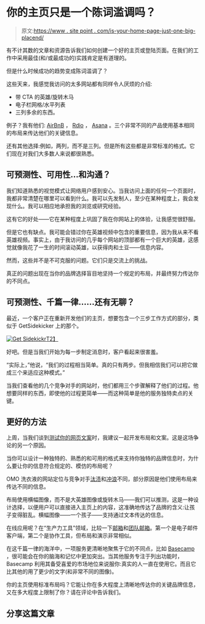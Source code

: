 # 你的主页只是一个陈词滥调吗？

> 原文:[https://www . site point . com/is-your-home-page-just-one-big-placend/](https://www.sitepoint.com/is-your-home-page-just-one-big-cliche/)

有不计其数的文章和资源告诉我们如何创建一个好的主页或登陆页面。在我们的工作中采用最佳(和/或最成功的)实践肯定是有道理的。

但是什么时候成功的趋势变成陈词滥调了？

这些天来，我感觉我访问的太多网站都有同样令人厌烦的介绍:

*   带 CTA 的英雄/旋转木马
*   电子栏网格/水平列表
*   三列多余的东西。

例子？我有他们: [AirBnB](https://www.airbnb.com.au/) ， [Rdio](http://www.rdio.com/) ， [Asana](http://asana.com/) 。三个非常不同的产品使用基本相同的布局来传达他们的关键信息。

还有其他选择:例如，两列，而不是三列。但是所有这些都是非常标准的格式。它们现在对我们大多数人来说都很熟悉。

## 可预测性、可用性…和沟通？

我们知道熟悉的视觉模式让网络用户感到安心。当我访问上面的任何一个页面时，我都非常清楚在哪里可以看到什么。我可以先发制人，至少在某种程度上，我会发现什么。我可以相应地承担我的浏览或研究经验。

这有它的好处——它在某种程度上巩固了我在你网站上的体验，让我感觉很舒服。

但是它也有缺点。我可能会错过你在英雄视频中包含的重要信息，因为我从来不看英雄视频。事实上，由于我访问的几乎每个网站的顶部都有一个巨大的英雄，这感觉就像我花了一生的时间滚动英雄，以获得肉和土豆——信息内容。

然而，这些并不是不可克服的问题。它们只是交流上的挑战。

真正的问题出现在当你的品牌选择盲目地坚持一个规定的布局，并最终努力传达你的不同点。

## 可预测性、千篇一律……还有无聊？

最近，一个客户正在重新开发他们的主页，想要包含一个三步工作方式的部分，类似于 GetSidekicker 上的那个。

[![Get Sidekickr](../Images/47ae32ab8fd580b2845c05b6d6ef6626.png)T2】](https://www.sitepoint.com/wp-content/uploads/2013/05/Screen-Shot-2013-05-22-at-1.08.55-PM.png)

好吧。但是当我们开始为每一步制定消息时，客户看起来很害羞。

“实际上，”他说，“我们的过程相当简单。真的只有两步。但我相信我们可以把它做成三个来适应这种模式。”

当我们查看他的几个竞争对手的网站时，他们都用三个步骤解释了他们的过程。他想要同样的东西，即使他的过程更简单——而这种简单是他的服务独特卖点的关键。

## 更好的方法

上周，当我们谈到[测试你的网页文案](https://www.sitepoint.com/test-your-web-copy-the-why-when-and-how/)时，我建议一起开发布局和文案。这是这场争论的另一个原因。

当你可以设计一种独特的、熟悉的和可用的格式来支持你独特的品牌信息时，为什么要让你的信息符合规定的、模仿的布局呢？

OMO 洗衣液的网站定位与竞争对手[汰渍](http://www.tide.com/)和[冲浪](http://www.surflaundry.com.au/)不同，部分原因是他们使用布局来传达不同的信息。

布局使用横幅图像，而不是大英雄图像或旋转木马——我们可以推测，这是一种设计选择，以便用户可以直接进入主页上的内容，这准确地传达了品牌的含义:让孩子变得脏乱。横幅图像——一个孩子——支持通过文本传达的信息。

在线应用呢？在“生产力工具”领域，比较一下[邮箱](http://www.postbox-inc.com/)和[团队邮箱](http://teambox.com/)。第一个是电子邮件客户端，第二个是协作工具，但布局和演示非常相似。

在这千篇一律的海洋中，一项服务更清晰地聚焦于它的不同点，比如 [Basecamp](http://basecamp.com/) ，很可能会在你的脑海和记忆中更加突出。当其他服务专注于列出功能时，Basecamp 利用其备受喜爱的市场地位来说服你:真实的人一直在使用它。而且它比其他的用了更少的文字(和非常不同的图像)。

你的主页使用标准布局吗？它能让你在多大程度上清晰地传达你的关键品牌信息，又在多大程度上限制了你？请在评论中告诉我们。

## 分享这篇文章